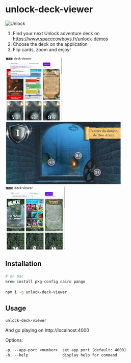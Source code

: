 # unlock-deck-viewer

![Unlock](https://images-fr-cdn.asmodee.com/eu-central-1/filer_public/df/e3/dfe325d8-c061-4d68-9dbf-3e824e8f71e9/unlock_logo_940x400-02.png)

1. Find your next Unlock adventure deck on https://www.spacecowboys.fr/unlock-demos
2. Choose the deck on the application
3. Flip cards, zoom and enjoy!

<img src="screenshot-01.png" height="200"> <img src="screenshot-02.png" height="200"> <img src="screenshot-03.png" height="200">


## Installation

```bash
# on mac
brew install pkg-config cairo pango

npm i -g unlock-deck-viewer
```

## Usage

```bash
unlock-deck-viewer
```

And go playing on http://localhost:4000

Options:
```
-p, --app-port <number>  set app port (default: 4000)
-h, --help               display help for command
```
